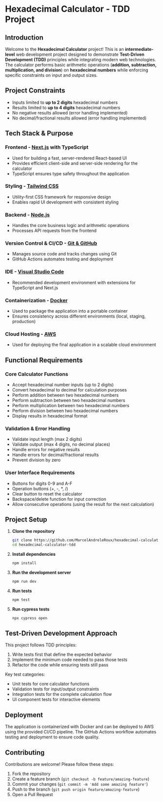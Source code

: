 # Hexadecimal Calculator - TDD Project

## Introduction
Welcome to the **Hexadecimal Calculator** project! This is an **intermediate-level** web development project designed to demonstrate **Test-Driven Development (TDD)** principles while integrating modern web technologies. The calculator performs basic arithmetic operations (**addition, subtraction, multiplication, and division**) on **hexadecimal numbers** while enforcing specific constraints on input and output sizes.

## Project Constraints
- Inputs limited to **up to 2 digits** hexadecimal numbers
- Results limited to **up to 4 digits** hexadecimal numbers
- No negative results allowed (error handling implemented)
- No decimal/fractional results allowed (error handling implemented)

## Tech Stack & Purpose

### **Frontend** - [Next.js](https://nextjs.org/) with TypeScript
- Used for building a fast, server-rendered React-based UI
- Provides efficient client-side and server-side rendering for the calculator
- TypeScript ensures type safety throughout the application

### **Styling** - [Tailwind CSS](https://tailwindcss.com/)
- Utility-first CSS framework for responsive design
- Enables rapid UI development with consistent styling

### **Backend** - [Node.js](https://nodejs.org/)
- Handles the core business logic and arithmetic operations
- Processes API requests from the frontend

### **Version Control & CI/CD** - [Git & GitHub](https://github.com/)
- Manages source code and tracks changes using Git
- GitHub Actions automates testing and deployment

### **IDE** - [Visual Studio Code](https://code.visualstudio.com/)
- Recommended development environment with extensions for TypeScript and Next.js

### **Containerization** - [Docker](https://www.docker.com/)
- Used to package the application into a portable container
- Ensures consistency across different environments (local, staging, production)

### **Cloud Hosting** - [AWS](https://aws.amazon.com/)
- Used for deploying the final application in a scalable cloud environment

## Functional Requirements

### Core Calculator Functions
- Accept hexadecimal number inputs (up to 2 digits)
- Convert hexadecimal to decimal for calculation purposes
- Perform addition between two hexadecimal numbers
- Perform subtraction between two hexadecimal numbers
- Perform multiplication between two hexadecimal numbers
- Perform division between two hexadecimal numbers
- Display results in hexadecimal format

### Validation & Error Handling
- Validate input length (max 2 digits)
- Validate output (max 4 digits, no decimal places)
- Handle errors for negative results
- Handle errors for decimal/fractional results
- Prevent division by zero

### User Interface Requirements
- Buttons for digits 0-9 and A-F
- Operation buttons (+, -, *, /)
- Clear button to reset the calculator
- Backspace/delete function for input correction
- Allow consecutive operations (using the result for the next calculation)

## Project Setup

1. **Clone the repository**
   ```sh
   git clone https://github.com/MarcelAndreleRoux/hexadecimal-calculator-tdd.git
   cd hexadecimal-calculator-tdd
   ```

2. **Install dependencies**
   ```sh
   npm install
   ```

3. **Run the development server**
   ```sh
   npm run dev
   ```

4. **Run tests**
   ```sh
   npm test
   ```

5. **Run cypress tests**
   ```sh
   npx cypress open
   ```

## Test-Driven Development Approach

This project follows TDD principles:
1. Write tests first that define the expected behavior
2. Implement the minimum code needed to pass those tests
3. Refactor the code while ensuring tests still pass

Key test categories:
- Unit tests for core calculator functions
- Validation tests for input/output constraints
- Integration tests for the complete calculation flow
- UI component tests for interactive elements

## Deployment

The application is containerized with Docker and can be deployed to AWS using the provided CI/CD pipeline. The GitHub Actions workflow automates testing and deployment to ensure code quality.

## Contributing

Contributions are welcome! Please follow these steps:
1. Fork the repository
2. Create a feature branch (`git checkout -b feature/amazing-feature`)
3. Commit your changes (`git commit -m 'Add some amazing feature'`)
4. Push to the branch (`git push origin feature/amazing-feature`)
5. Open a Pull Request
